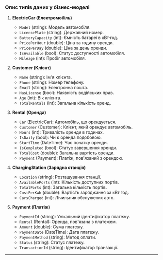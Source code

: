 ### Опис типів даних у бізнес-моделі

1. **ElectricCar (Електромобіль)**
    - `Model` (string): Модель автомобіля.
    - `LicensePlate` (string): Державний номер.
    - `BatteryCapacity` (int): Ємність батареї в кВт·год.
    - `PricePerHour` (double): Ціна за годину оренди.
    - `PricePerDay` (double): Ціна за день оренди.
    - `IsAvailable` (bool): Статус доступності автомобіля.
    - `Mileage` (int): Пробіг автомобіля.

2. **Customer (Клієнт)**
    - `Name` (string): Ім'я клієнта.
    - `Phone` (string): Номер телефону.
    - `Email` (string): Електронна пошта.
    - `HasLicense` (bool): Наявність водійських прав.
    - `Age` (int): Вік клієнта.
    - `TotalRentals` (int): Загальна кількість оренд.

3. **Rental (Оренда)**
    - `Car` (ElectricCar): Автомобіль, що орендується.
    - `Customer` (Customer): Клієнт, який орендує автомобіль.
    - `Hours` (int): Тривалість оренди в годинах.
    - `IsDaily` (bool): Чи є оренда подобовою.
    - `StartTime` (DateTime): Час початку оренди.
    - `IsCompleted` (bool): Статус завершення оренди.
    - `TotalCost` (double): Загальна вартість оренди.
    - `Payment` (Payment): Платіж, пов'язаний з орендою.

4. **ChargingStation (Зарядна станція)**
    - `Location` (string): Розташування станції.
    - `AvailablePorts` (int): Кількість доступних портів.
    - `TotalPorts` (int): Загальна кількість портів.
    - `CostPerKwh` (double): Вартість заряджання за кВт·год.
    - `CarsCharged` (int): Лічильник обслужених авто.

5. **Payment (Платіж)**
    - `PaymentId` (string): Унікальний ідентифікатор платежу.
    - `Rental` (Rental): Оренда, пов'язана з платежем.
    - `Amount` (double): Сума платежу.
    - `PaymentDate` (DateTime): Дата платежу.
    - `PaymentMethod` (string): Метод оплати.
    - `Status` (string): Статус платежу.
    - `TransactionId` (string): Ідентифікатор транзакції.

---